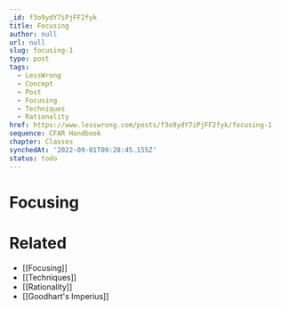```yaml
---
_id: f3o9ydY7iPjFF2fyk
title: Focusing
author: null
url: null
slug: focusing-1
type: post
tags:
  - LessWrong
  - Concept
  - Post
  - Focusing
  - Techniques
  - Rationality
href: https://www.lesswrong.com/posts/f3o9ydY7iPjFF2fyk/focusing-1
sequence: CFAR Handbook
chapter: Classes
synchedAt: '2022-09-01T09:28:45.155Z'
status: todo
---
```


# Focusing


# Related

- [[Focusing]]
- [[Techniques]]
- [[Rationality]]
- [[Goodhart's Imperius]]